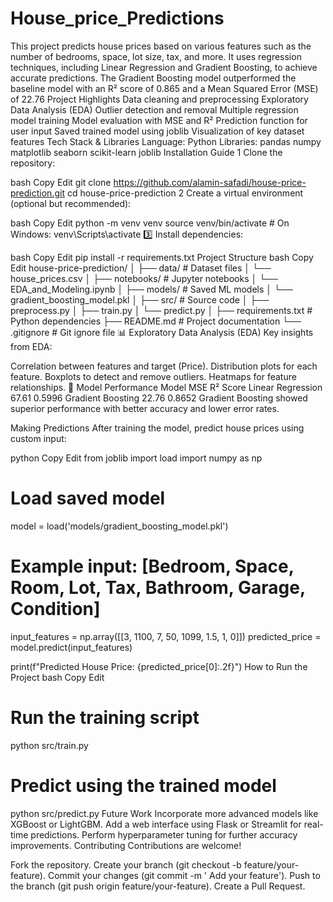 # House_price_Predictions
This project predicts house prices based on various features such as the number of bedrooms, space, lot size, tax, and more. It uses regression techniques, including Linear Regression and Gradient Boosting, to achieve accurate predictions. The Gradient Boosting model outperformed the baseline model with an R² score of 0.865 and a Mean Squared Error (MSE) of 22.76
Project Highlights
 Data cleaning and preprocessing
 Exploratory Data Analysis (EDA)
 Outlier detection and removal
 Multiple regression model training
 Model evaluation with MSE and R²
 Prediction function for user input
 Saved trained model using joblib
 Visualization of key dataset features
 Tech Stack & Libraries
Language: Python
Libraries:
pandas
numpy
matplotlib
seaborn
scikit-learn
joblib
 Installation Guide
1 Clone the repository:

bash
Copy
Edit
git clone https://github.com/alamin-safadi/house-price-prediction.git
cd house-price-prediction
2 Create a virtual environment (optional but recommended):

bash
Copy
Edit
python -m venv venv
source venv/bin/activate  # On Windows: venv\Scripts\activate
3️⃣ Install dependencies:

bash
Copy
Edit
pip install -r requirements.txt
Project Structure
bash
Copy
Edit
house-price-prediction/
│
├── data/                    # Dataset files
│   └── house_prices.csv
│
├── notebooks/               # Jupyter notebooks
│   └── EDA_and_Modeling.ipynb
│
├── models/                  # Saved ML models
│   └── gradient_boosting_model.pkl
│
├── src/                     # Source code
│   ├── preprocess.py
│   ├── train.py
│   └── predict.py
│
├── requirements.txt         # Python dependencies
├── README.md                # Project documentation
└── .gitignore               # Git ignore file
📊 Exploratory Data Analysis (EDA)
Key insights from EDA:

Correlation between features and target (Price).
Distribution plots for each feature.
Boxplots to detect and remove outliers.
Heatmaps for feature relationships.
🤖 Model Performance
Model	MSE	R² Score
Linear Regression	67.61	0.5996
Gradient Boosting	22.76	0.8652
Gradient Boosting showed superior performance with better accuracy and lower error rates.

Making Predictions
After training the model, predict house prices using custom input:

python
Copy
Edit
from joblib import load
import numpy as np

# Load saved model
model = load('models/gradient_boosting_model.pkl')

# Example input: [Bedroom, Space, Room, Lot, Tax, Bathroom, Garage, Condition]
input_features = np.array([[3, 1100, 7, 50, 1099, 1.5, 1, 0]])
predicted_price = model.predict(input_features)

print(f"Predicted House Price: {predicted_price[0]:.2f}")
How to Run the Project
bash
Copy
Edit
# Run the training script
python src/train.py

# Predict using the trained model
python src/predict.py
Future Work
Incorporate more advanced models like XGBoost or LightGBM.
Add a web interface using Flask or Streamlit for real-time predictions.
Perform hyperparameter tuning for further accuracy improvements.
Contributing
Contributions are welcome!

Fork the repository.
Create your branch (git checkout -b feature/your-feature).
Commit your changes (git commit -m ' Add your feature').
Push to the branch (git push origin feature/your-feature).
Create a Pull Request.
